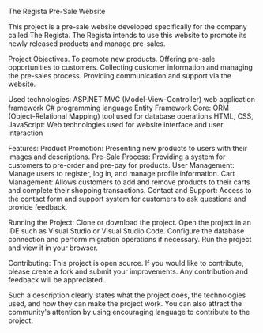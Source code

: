 
The Regista Pre-Sale Website 

This project is a pre-sale website developed specifically for the company called The Regista. 
The Regista intends to use this website to promote its newly released products and manage pre-sales.

 Project Objectives.
To promote new products.
Offering pre-sale opportunities to customers.
Collecting customer information and managing the pre-sales process.
Providing communication and support via the website.


Used technologies:
ASP.NET MVC (Model-View-Controller) web application framework
C# programming language
Entity Framework Core: ORM (Object-Relational Mapping) tool used for database operations
HTML, CSS, JavaScript: Web technologies used for website interface and user interaction


Features:
Product Promotion: Presenting new products to users with their images and descriptions.
Pre-Sale Process: Providing a system for customers to pre-order and pre-pay for products.
User Management: Manage users to register, log in, and manage profile information.
Cart Management: Allows customers to add and remove products to their carts and complete their shopping transactions.
Contact and Support: Access to the contact form and support system for customers to ask questions and provide feedback.


Running the Project:
Clone or download the project.
Open the project in an IDE such as Visual Studio or Visual Studio Code.
Configure the database connection and perform migration operations if necessary.
Run the project and view it in your browser.


Contributing:
This project is open source. If you would like to contribute, please create a fork and submit your improvements. Any contribution and feedback will be appreciated.

Such a description clearly states what the project does, the technologies used, and how they can make the project work. You can also attract the community's attention by using encouraging language to contribute to the project.

